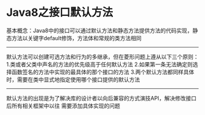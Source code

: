 # Java8之接口默认方法

基本概念：Java8中的接口可以通过默认方法和静态方法提供方法的代码实现，静态方法以关键字default修饰，方法体和常规的类方法相同


---

默认方法可以创建可选方法和行为的多继承，但在菱形问题上遵从以下三个原则：
1.类或者父类中声名的方法的优先级高于任何默认方法
2.如果第一条无法确定则选择函数签名的方法中实现的最具体的那个接口的方法
3.两个默认方法都同样具体时，需要在类中显式地指定使用哪个接口提供的默认方法


---

默认方法的出现是为了解决库的设计者以向后兼容的方式演技API，解决修改接口后所有相关框架中以往
需要添加具体实现的问题

